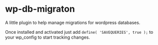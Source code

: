 # wp-db-migraton

A little plugin to help manage migrations for wordpress databases.

Once installed and activated just add `define( 'SAVEQUERIES', true );` to your wp_config to start tracking changes.
